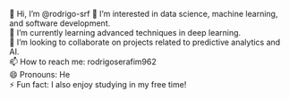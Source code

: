 

👋 Hi, I’m @rodrigo-srf
👀 I’m interested in data science, machine learning, and software development.  
🌱 I’m currently learning advanced techniques in deep learning.  
💞️ I’m looking to collaborate on projects related to predictive analytics and AI.  
📫 How to reach me: rodrigoserafim962  
😄 Pronouns: He  
⚡ Fun fact: I also enjoy studying in my free time!

